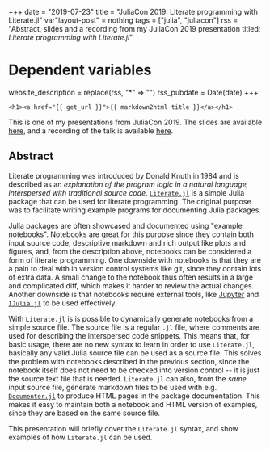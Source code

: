 +++
date = "2019-07-23"
title = "JuliaCon 2019: Literate programming with Literate.jl"
var"layout-post" = nothing
tags = ["julia", "juliacon"]
rss = "Abstract, slides and a recording from my JuliaCon 2019 presentation titled: *Literate programming with Literate.jl*"

# Dependent variables
website_description = replace(rss, "*" => "")
rss_pubdate = Date(date)
+++

~~~
<h1><a href="{{ get_url }}">{{ markdown2html title }}</a></h1>
~~~

This is one of my presentations from JuliaCon 2019. The slides are available [here](slides), and a recording of the talk is available [here](https://youtu.be/Tfp1WEdYfqk).

## Abstract


Literate programming was introduced by Donald Knuth in 1984 and is described as an _explanation of the program logic in a natural language, interspersed with traditional source code_. [`Literate.jl`](https://github.com/fredrikekre/Literate.jl) is a simple Julia package that can be used for literate programming. The original purpose was to facilitate writing example programs for documenting Julia packages.

Julia packages are often showcased and documented using "example notebooks". Notebooks are great for this purpose since they contain both input source code, descriptive markdown and rich output like plots and figures, and, from the description above, notebooks can be considered a form of literate programming. One downside with notebooks is that they are a pain to deal with in version control systems like git, since they contain lots of extra data. A small change to the notebook thus often results in a large and complicated diff, which makes it harder to review the actual changes. Another downside is that notebooks require external tools, like [Jupyter](https://jupyter.org/) and [`IJulia.jl`](https://github.com/JuliaLang/IJulia.jl) to be used effectively.

With `Literate.jl` is is possible to dynamically generate notebooks from a simple source file. The source file is a regular `.jl` file, where comments are used for describing the interspersed code snippets. This means that, for basic usage, there are no new syntax to learn in order to use `Literate.jl`, basically any valid Julia source file can be used as a source file. This solves the problem with notebooks described in the previous section, since the notebook itself does not need to be checked into version control -- it is just the source text file that is needed. `Literate.jl` can also, from the _same_ input source file, generate markdown files to be used with e.g. [`Documenter.jl`](https://github.com/JuliaDocs/Documenter.jl) to produce HTML pages in the package documentation. This makes it easy to maintain both a notebook and HTML version of examples, since they are based on the same source file.

This presentation will briefly cover the `Literate.jl` syntax, and show examples of how `Literate.jl` can be used.
